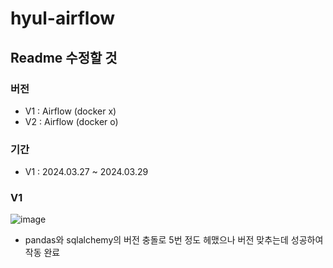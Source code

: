 # hyul-airflow

## Readme 수정할 것

### 버전
- V1 : Airflow (docker x)
- V2 : Airflow (docker o)

### 기간
- V1 : 2024.03.27 ~ 2024.03.29


###  V1
![image](https://github.com/hyul77/hyul-airflow/assets/100561170/75c34ae7-6ea0-4219-9b1f-8cc33265a489)



- pandas와 sqlalchemy의 버전 충돌로 5번 정도 헤맸으나 버전 맞추는데 성공하여 작동 완료
